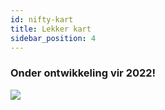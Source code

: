 ```yaml
---
id: nifty-kart
title: Lekker kart
sidebar_position: 4
---
```


### Onder ontwikkeling vir 2022!

![](/img/niftykart_v01.png)
